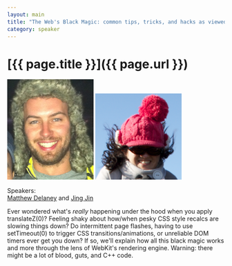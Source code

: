 ```yaml
---
layout: main
title: "The Web's Black Magic: common tips, tricks, and hacks as viewed from within WebKit"
category: speaker
---
```


# [{{ page.title }}]({{ page.url }})

<div class="speaker">
<a href="http://iammatt.de/laney"><img src="/images/matthew-delaney.jpeg" width="200" alt="Matthew Delaney"></a>
<a href="http://www.flukiness.com/portfolio/"><img src="/images/jing-jin.png" width="200" alt="Jing Jin"></a>
</div>

Speakers: <br/>
<a href="http://iammatt.de/laney">Matthew Delaney</a> and <a href="http://www.flukiness.com/portfolio/">Jing Jin</a>

Ever wondered what's *really* happening under the hood when you apply translateZ(0)? Feeling shaky about how/when pesky CSS style recalcs are slowing things down? Do intermittent page flashes, having to use setTimeout(0) to trigger CSS transitions/animations, or unreliable DOM timers ever get you down? If so, we'll explain how all this black magic works and more through the lens of WebKit's rendering engine. Warning: there might be a lot of blood, guts, and C++ code.

<br style="clear: both;" />
